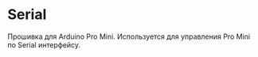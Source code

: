 # Serial 

Прошивка для Arduino Pro Mini. Используется для управления Pro Mini по Serial интерфейсу.
